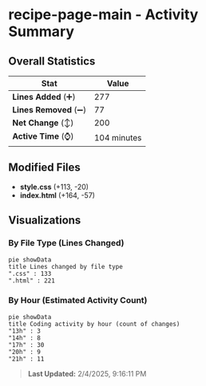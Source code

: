 # recipe-page-main - Activity Summary 

## Overall Statistics

| Stat                   | Value                                                             |
| ---------------------- | ----------------------------------------------------------------- |
| **Lines Added** (➕)   | 277                                          |
| **Lines Removed** (➖) | 77                                        |
| **Net Change** (↕)    | 200                |
| **Active Time** (⌚)   | 104 minutes |


## Modified Files
- **style.css** (+113, -20)
- **index.html** (+164, -57)

## Visualizations

### By File Type (Lines Changed)

```mermaid
pie showData
title Lines changed by file type
".css" : 133
".html" : 221
```

### By Hour (Estimated Activity Count)

```mermaid
pie showData
title Coding activity by hour (count of changes)
"13h" : 3
"14h" : 8
"17h" : 30
"20h" : 9
"21h" : 11
```


> **Last Updated:** 2/4/2025, 9:16:11 PM